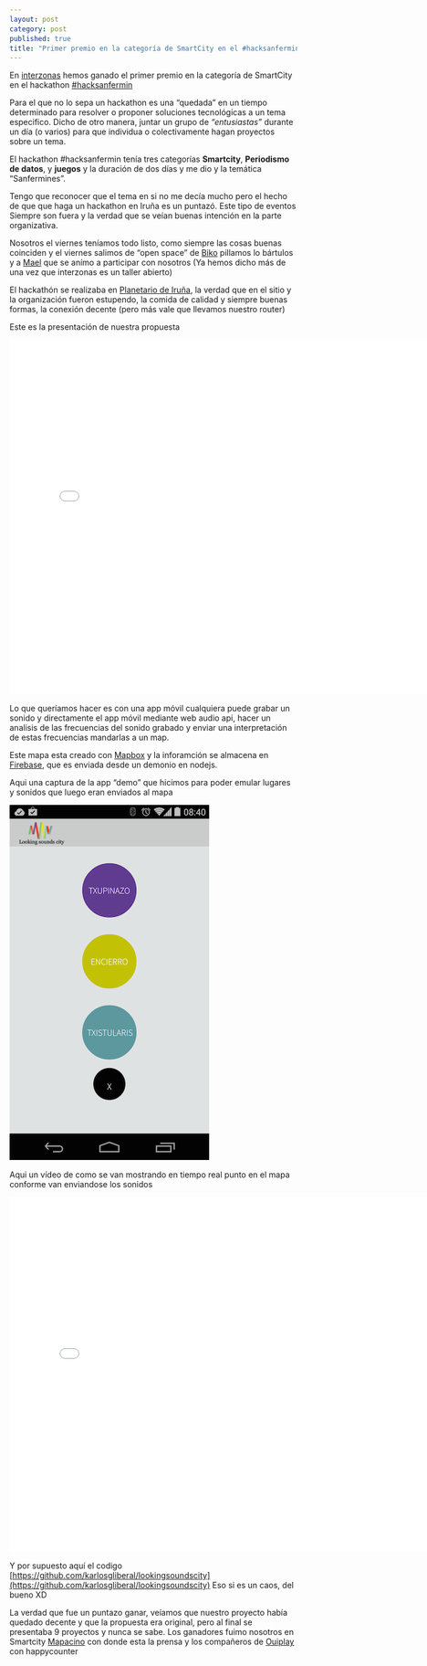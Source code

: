 ```yaml
---
layout: post
category: post
published: true
title: "Primer premio en la categoría de SmartCity en el #hacksanfermin"
---
```


En [interzonas](http://interzonas.info) hemos ganado el primer premio en la categoría de SmartCity en el hackathon [#hacksanfermin](http://hacksanfermin.com/)

Para el que no lo sepa un hackathon es una “quedada” en un tiempo determinado para resolver o proponer soluciones tecnológicas a un tema especifico. 
Dicho de otro manera, juntar un grupo de _“entusiastas”_ durante un día (o varios) para que individua o colectivamente hagan proyectos sobre un tema. 

El hackathon #hacksanfermin tenía tres categorías **Smartcity**, **Periodismo de datos**, y **juegos** y la duración de dos días y me dio y la temática “Sanfermines”. 

Tengo que reconocer que el tema en si no me decía mucho pero el hecho de que que haga un hackathon en Iruña es un puntazó. Este tipo de eventos Siempre son fuera y la verdad que se veían buenas intención en la parte organizativa. 

Nosotros el viernes teníamos todo listo, como siempre las cosas buenas coinciden y el viernes salimos de “open space” de [Biko](http://www.biko2.com/) pillamos lo bártulos y a [Mael](https://twitter.com/mael_) que se anímo  a participar con nosotros (Ya hemos dicho más de una vez que interzonas es un taller abierto) 

El hackathón se realizaba en [Planetario de Iruña](http://pamplonetario.org/), la verdad que en el sitio y la organización fueron estupendo, la comida de calidad y siempre buenas formas, la conexión decente (pero más vale que llevamos nuestro router)

Este es la presentación de nuestra propuesta

<iframe src="//slides.com/interzonas/looking-sound-city/embed" width="776" height="620" scrolling="no" frameborder="0" webkitallowfullscreen mozallowfullscreen allowfullscreen></iframe>


Lo que queríamos hacer es con una app móvil cualquiera puede grabar un sonido y directamente el app móvil mediante web audio api, hacer un analisis de las frecuencias del sonido grabado y enviar una interpretación de estas frecuencias mandarlas a un map.

Este mapa esta creado con [Mapbox](http://mapbox.com) y la inforamción se almacena en [Firebase](http://firebase.com), que es enviada desde un demonio en nodejs. 

Aqui una captura de la app “demo” que hicimos para poder emular lugares y sonidos que luego eran enviados al mapa

![app_movil.png](/medias/app_movil.png)

Aqui un vídeo de como se van mostrando en tiempo real  punto en el mapa conforme van enviandose los sonidos 

<iframe width="776" height="620" src="//www.youtube.com/embed/lfkNHlkgSgg" frameborder="0" allowfullscreen></iframe>

Y por supuesto aquí el codigo [https://github.com/karlosgliberal/lookingsoundscity](https://github.com/karlosgliberal/lookingsoundscity) Eso si es un caos, del bueno XD

La verdad que fue un puntazo ganar, veíamos que nuestro proyecto había quedado decente y que la propuesta era original, pero al final se presentaba 9 proyectos y nunca se sabe. 
Los ganadores fuimo nosotros en Smartcity [Mapacino](http://mapacino.com/) con donde esta la prensa y los compañeros de [Ouiplay](http://www.ouiplay.es/) con happycounter